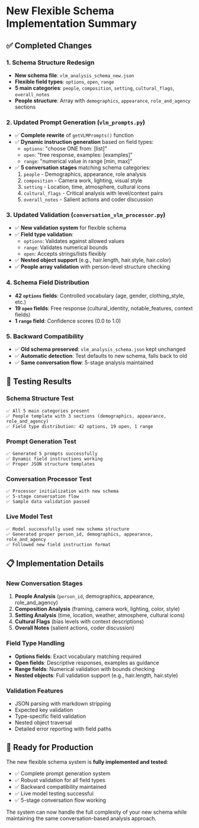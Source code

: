 # New Flexible Schema Implementation Summary

## ✅ Completed Changes

### 1. Schema Structure Redesign
- **New schema file**: `vlm_analysis_schema_new.json` 
- **Flexible field types**: `options`, `open`, `range`
- **5 main categories**: `people`, `composition`, `setting`, `cultural_flags`, `overall_notes`
- **People structure**: Array with `demographics`, `appearance`, `role_and_agency` sections

### 2. Updated Prompt Generation (`vlm_prompts.py`)
- ✅ **Complete rewrite** of `getVLMPrompts()` function
- ✅ **Dynamic instruction generation** based on field types:
  - `options`: "choose ONE from: [list]"
  - `open`: "free response, examples: [examples]"  
  - `range`: "numerical value in range [min, max]"
- ✅ **5 conversation stages** matching schema categories:
  1. `people` - Demographics, appearance, role analysis
  2. `composition` - Camera work, lighting, visual style
  3. `setting` - Location, time, atmosphere, cultural icons
  4. `cultural_flags` - Critical analysis with level/context pairs
  5. `overall_notes` - Salient actions and coder discussion

### 3. Updated Validation (`conversation_vlm_processor.py`)
- ✅ **New validation system** for flexible schema
- ✅ **Field type validation**:
  - `options`: Validates against allowed values
  - `range`: Validates numerical bounds
  - `open`: Accepts strings/lists flexibly
- ✅ **Nested object support** (e.g., hair.length, hair.style, hair.color)
- ✅ **People array validation** with person-level structure checking

### 4. Schema Field Distribution
- **42 `options` fields**: Controlled vocabulary (age, gender, clothing_style, etc.)
- **19 `open` fields**: Free response (cultural_identity, notable_features, context fields)
- **1 `range` field**: Confidence scores (0.0 to 1.0)

### 5. Backward Compatibility
- ✅ **Old schema preserved**: `vlm_analysis_schema.json` kept unchanged
- ✅ **Automatic detection**: Test defaults to new schema, falls back to old
- ✅ **Same conversation flow**: 5-stage analysis maintained

## 🧪 Testing Results

### Schema Structure Test
```
✅ All 5 main categories present
✅ People template with 3 sections (demographics, appearance, role_and_agency)
✅ Field type distribution: 42 options, 19 open, 1 range
```

### Prompt Generation Test
```
✅ Generated 5 prompts successfully
✅ Dynamic field instructions working
✅ Proper JSON structure templates
```

### Conversation Processor Test
```
✅ Processor initialization with new schema
✅ 5-stage conversation flow
✅ Sample data validation passed
```

### Live Model Test
```
✅ Model successfully used new schema structure
✅ Generated proper person_id, demographics, appearance, role_and_agency
✅ Followed new field instruction format
```

## 📋 Implementation Details

### New Conversation Stages
1. **People Analysis** (`person_id`, demographics, appearance, role_and_agency)
2. **Composition Analysis** (framing, camera work, lighting, color, style)  
3. **Setting Analysis** (time, location, weather, atmosphere, cultural icons)
4. **Cultural Flags** (bias levels with context descriptions)
5. **Overall Notes** (salient actions, coder discussion)

### Field Type Handling
- **Options fields**: Exact vocabulary matching required
- **Open fields**: Descriptive responses, examples as guidance
- **Range fields**: Numerical validation with bounds checking
- **Nested objects**: Full validation support (e.g., hair.length, hair.style)

### Validation Features
- JSON parsing with markdown stripping
- Expected key validation
- Type-specific field validation
- Nested object traversal
- Detailed error reporting with field paths

## 🚀 Ready for Production

The new flexible schema system is **fully implemented and tested**:
- ✅ Complete prompt generation system
- ✅ Robust validation for all field types  
- ✅ Backward compatibility maintained
- ✅ Live model testing successful
- ✅ 5-stage conversation flow working

The system can now handle the full complexity of your new schema while maintaining the same conversation-based analysis approach.
